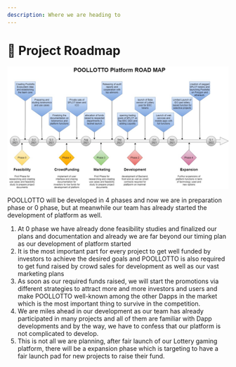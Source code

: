 ```yaml
---
description: Where we are heading to
---
```


# 📣 Project Roadmap

![](../.gitbook/assets/poollotto-road-map.jpg)

POOLLOTTO will be developed in 4 phases and now we are in preparation phase or 0 phase, but at meanwhile our team has already started the development of platform as well.

1. At 0 phase we have already done feasibility studies and finalized our plans and documentation and already we are far beyond our timing plan as our development of platform started
2. It is the most important part for every project to get well funded by investors to achieve the desired goals and POOLLOTTO is also required to get fund raised by crowd sales for development as well as our vast marketing plans
3. As soon as our required funds raised, we will start the promotions via different strategies to attract more and more investors and users and make POOLLOTTO well-known among the other Dapps in the market which is the most important thing to survive in the competition.
4. We are miles ahead in our development as our team has already participated in many projects and all of them are familiar with Dapp developments and by the way, we have to confess that our platform is not complicated to develop.
5. This is not all we are planning, after fair launch of our Lottery gaming platform, there will be a expansion phase which is targeting to have a fair launch pad for new projects to raise their fund.

